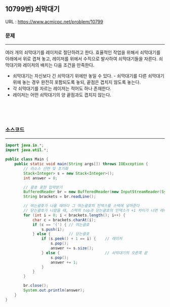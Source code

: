 ## 10799번) 쇠막대기
URL : <https://www.acmicpc.net/problem/10799>


### 문제
* * *
여러 개의 쇠막대기를 레이저로 절단하려고 한다. 효율적인 작업을 위해서 쇠막대기를 아래에서 위로 겹쳐 놓고, 레이저를 위에서 수직으로 발사하여 쇠막대기들을 자른다. 쇠막대기와 레이저의 배치는 다음 조건을 만족한다.
  * 쇠막대기는 자신보다 긴 쇠막대기 위에만 놓일 수 있다. - 쇠막대기를 다른 쇠막대기 위에 놓는 경우 완전히 포함되도록 놓되, 끝점은 겹치지 않도록 놓는다.
  * 각 쇠막대기를 자르는 레이저는 적어도 하나 존재한다.
  * 레이저는 어떤 쇠막대기의 양 끝점과도 겹치지 않는다. 


<br/><br/><br/>


### 소스코드
* * *
````java
import java.io.*;
import java.util.*;

public class Main {
    public static void main(String args[]) throws IOException {
        // 리소스 선언 및 초기화
        Stack<Integer> s = new Stack<Integer>();
        int answer = 0;

        // 괄호 표현 입력받기
        BufferedReader br = new BufferedReader(new InputStreamReader(System.in));
        String brackets = br.readLine();

        // 여는괄호가 나올 때마다 그 여는괄호의 인덱스를 스택에 넣어준다
        // 닫는괄호가 나왔을 때, 스택의 top과 닫는괄호의 인덱스가 +1 차이가 나면 레이저. 아니면 쇠막대기의 오른쪽 끝.
        for (int i = 0; i < brackets.length(); i++) {
            char c = brackets.charAt(i);
            if (c == '(') { // 여는괄호
                s.push(i);
            } else {        // 닫는괄호
                if (s.peek() + 1 == i) {    // 레이저
                    s.pop();
                    answer += s.size();
                } else {                    // 쇠막대기의 오른쪽 끝
                    s.pop();
                    answer += 1;
                }
            }
        }

        br.close();
        System.out.println(answer);
    }
}
````
